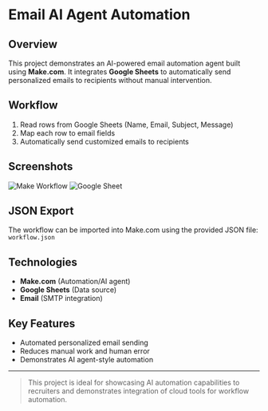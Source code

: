 # Email AI Agent Automation

## Overview
This project demonstrates an AI-powered email automation agent built using **Make.com**. It integrates **Google Sheets** to automatically send personalized emails to recipients without manual intervention.

## Workflow
1. Read rows from Google Sheets (Name, Email, Subject, Message)
2. Map each row to email fields
3. Automatically send customized emails to recipients

## Screenshots
![Make Workflow](make_workflow.png)
![Google Sheet](google_sheet.png)

## JSON Export
The workflow can be imported into Make.com using the provided JSON file: `workflow.json`

## Technologies
- **Make.com** (Automation/AI agent)
- **Google Sheets** (Data source)
- **Email** (SMTP integration)

## Key Features
- Automated personalized email sending
- Reduces manual work and human error
- Demonstrates AI agent-style automation

---

> This project is ideal for showcasing AI automation capabilities to recruiters and demonstrates integration of cloud tools for workflow automation.
